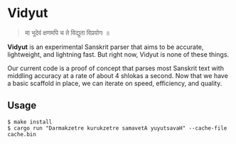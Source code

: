 Vidyut
======

> मा भूदेवं क्षणमपि च ते विद्युता विप्रयोगः ॥ 

**Vidyut** is an experimental Sanskrit parser that aims to be accurate,
lightweight, and lightning fast. But right now, Vidyut is none of these things.

Our current code is a proof of concept that parses most Sanskrit text with
middling accuracy at a rate of about 4 shlokas a second. Now that we have a
basic scaffold in place, we can iterate on speed, efficiency, and quality.


Usage
-----

```
$ make install
$ cargo run "Darmakzetre kurukzetre samavetA yuyutsavaH" --cache-file cache.bin
```

